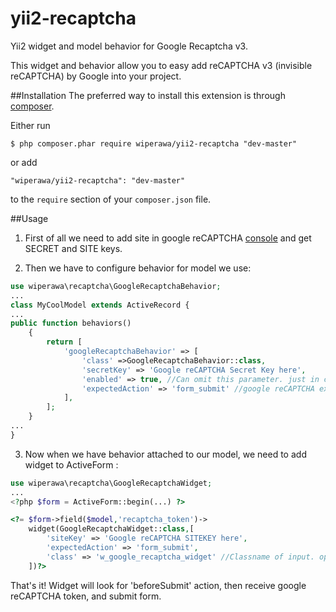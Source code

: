 # yii2-recaptcha
Yii2 widget and model behavior for Google Recaptcha v3.

This widget and behavior allow you to easy add  reCAPTCHA v3 (invisible reCAPTCHA) by Google into your project.

##Installation
The preferred way to install this extension is through [composer](http://getcomposer.org/download/).

Either run

```
$ php composer.phar require wiperawa/yii2-recaptcha "dev-master"
```

or add

```
"wiperawa/yii2-recaptcha": "dev-master"
```

to the ```require``` section of your `composer.json` file.

##Usage
1. First of all we need to add site in google reCAPTCHA [console](https://www.google.com/recaptcha/admin/)
and get SECRET and SITE keys.

2. Then we have to configure behavior for model we use:

```php
use wiperawa\recaptcha\GoogleRecaptchaBehavior;
...
class MyCoolModel extends ActiveRecord {
...
public function behaviors()
    {
        return [
            'googleRecaptchaBehavior' => [
                'class' =>GoogleRecaptchaBehavior::class,
                'secretKey' => 'Google reCAPTCHA Secret Key here',
                'enabled' => true, //Can omit this parameter. just in case you want to temporarily switch off recaptcha 
                'expectedAction' => 'form_submit' //google reCAPTCHA expected action. action we expect from our form.
            ],
        ];
    }
...
}
```

3. Now when we have behavior attached to our model, we need to add widget to ActiveForm :

```php
use wiperawa\recaptcha\GoogleRecaptchaWidget;
...
<?php $form = ActiveForm::begin(...) ?>

<?= $form->field($model,'recaptcha_token')->
    widget(GoogleRecaptchaWidget::class,[
        'siteKey' => 'Google reCAPTCHA SITEKEY here',
        'expectedAction' => 'form_submit',
        'class' => 'w_google_recaptcha_widget' //Classname of input. optional
    ])?>


```

That's it!
Widget will look for 'beforeSubmit' action, then receive google reCAPTCHA token, and submit form.
